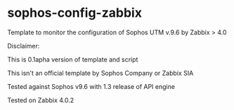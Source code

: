 # sophos-config-zabbix
Template to monitor the configuration of Sophos UTM v.9.6 by Zabbix > 4.0

Disclaimer:

This is 0.1apha version of template and script

This isn't an official template by Sophos Company or Zabbix SIA

Tested against Sophos v9.6 with 1.3 release of API engine

Tested on Zabbix 4.0.2
